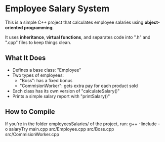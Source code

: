 # Employee Salary System

This is a simple C++ project that calculates employee salaries using **object-oriented programming**. 

It uses **inheritance**, **virtual functions**, and separates code into ".h" and ".cpp" files to keep things clean.

## What It Does
- Defines a base class: "Employee"
- Two types of employees:
  - "Boss": has a fixed bonus
  - "CommisionWorker": gets extra pay for each product sold
- Each class has its own version of "calculateSalary()"
- Prints a simple salary report with "printSalary()"

## How to Compile

If you're in the folder employeesSalaries/ of the project, run:
g++ -Iinclude -o salaryTry main.cpp src/Employee.cpp src/Boss.cpp src/CommisionWorker.cpp
